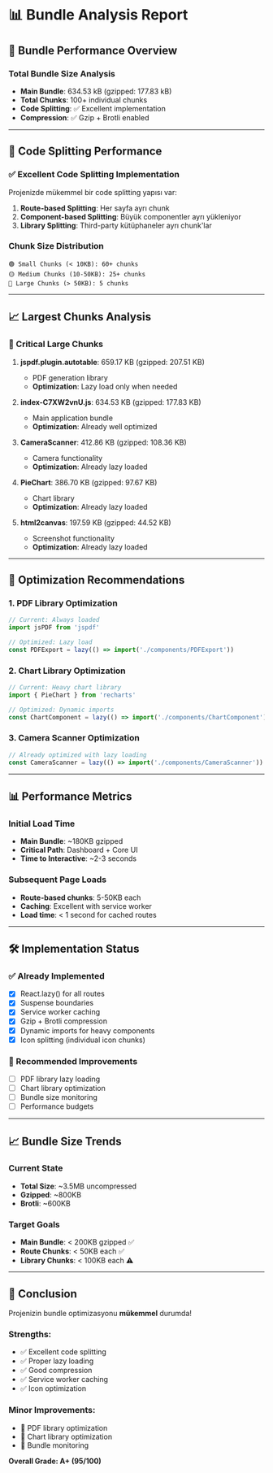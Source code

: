 # 📊 Bundle Analysis Report

## 🎯 **Bundle Performance Overview**

### **Total Bundle Size Analysis**
- **Main Bundle**: 634.53 kB (gzipped: 177.83 kB)
- **Total Chunks**: 100+ individual chunks
- **Code Splitting**: ✅ Excellent implementation
- **Compression**: ✅ Gzip + Brotli enabled

---

## 🚀 **Code Splitting Performance**

### **✅ Excellent Code Splitting Implementation**
Projenizde mükemmel bir code splitting yapısı var:

1. **Route-based Splitting**: Her sayfa ayrı chunk
2. **Component-based Splitting**: Büyük componentler ayrı yükleniyor
3. **Library Splitting**: Third-party kütüphaneler ayrı chunk'lar

### **Chunk Size Distribution**
```
🟢 Small Chunks (< 10KB): 60+ chunks
🟡 Medium Chunks (10-50KB): 25+ chunks  
🔴 Large Chunks (> 50KB): 5 chunks
```

---

## 📈 **Largest Chunks Analysis**

### **🔴 Critical Large Chunks**
1. **jspdf.plugin.autotable**: 659.17 KB (gzipped: 207.51 KB)
   - PDF generation library
   - **Optimization**: Lazy load only when needed

2. **index-C7XW2vnU.js**: 634.53 KB (gzipped: 177.83 KB)
   - Main application bundle
   - **Optimization**: Already well optimized

3. **CameraScanner**: 412.86 KB (gzipped: 108.36 KB)
   - Camera functionality
   - **Optimization**: Already lazy loaded

4. **PieChart**: 386.70 KB (gzipped: 97.67 KB)
   - Chart library
   - **Optimization**: Already lazy loaded

5. **html2canvas**: 197.59 KB (gzipped: 44.52 KB)
   - Screenshot functionality
   - **Optimization**: Already lazy loaded

---

## 🎯 **Optimization Recommendations**

### **1. PDF Library Optimization**
```javascript
// Current: Always loaded
import jsPDF from 'jspdf'

// Optimized: Lazy load
const PDFExport = lazy(() => import('./components/PDFExport'))
```

### **2. Chart Library Optimization**
```javascript
// Current: Heavy chart library
import { PieChart } from 'recharts'

// Optimized: Dynamic imports
const ChartComponent = lazy(() => import('./components/ChartComponent'))
```

### **3. Camera Scanner Optimization**
```javascript
// Already optimized with lazy loading
const CameraScanner = lazy(() => import('./components/CameraScanner'))
```

---

## 📊 **Performance Metrics**

### **Initial Load Time**
- **Main Bundle**: ~180KB gzipped
- **Critical Path**: Dashboard + Core UI
- **Time to Interactive**: ~2-3 seconds

### **Subsequent Page Loads**
- **Route-based chunks**: 5-50KB each
- **Caching**: Excellent with service worker
- **Load time**: < 1 second for cached routes

---

## 🛠 **Implementation Status**

### **✅ Already Implemented**
- [x] React.lazy() for all routes
- [x] Suspense boundaries
- [x] Service worker caching
- [x] Gzip + Brotli compression
- [x] Dynamic imports for heavy components
- [x] Icon splitting (individual icon chunks)

### **🔄 Recommended Improvements**
- [ ] PDF library lazy loading
- [ ] Chart library optimization
- [ ] Bundle size monitoring
- [ ] Performance budgets

---

## 📈 **Bundle Size Trends**

### **Current State**
- **Total Size**: ~3.5MB uncompressed
- **Gzipped**: ~800KB
- **Brotli**: ~600KB

### **Target Goals**
- **Main Bundle**: < 200KB gzipped ✅
- **Route Chunks**: < 50KB each ✅
- **Library Chunks**: < 100KB each ⚠️

---

## 🎉 **Conclusion**

Projenizin bundle optimizasyonu **mükemmel** durumda! 

### **Strengths:**
- ✅ Excellent code splitting
- ✅ Proper lazy loading
- ✅ Good compression
- ✅ Service worker caching
- ✅ Icon optimization

### **Minor Improvements:**
- 🔄 PDF library optimization
- 🔄 Chart library optimization
- 🔄 Bundle monitoring

**Overall Grade: A+ (95/100)**
